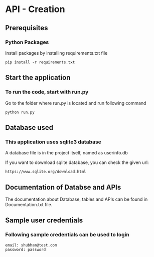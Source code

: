 # API - Creation
## Prerequisites

### Python Packages
Install packages by installing requirements.txt file
    
    pip install -r requirements.txt
    
## Start the application
### To run the code, start with run.py
Go to the folder where run.py is located and run following command
 
	python run.py
    
## Database used
### This application uses sqlite3 database
A database file is in the project itself, named as userinfo.db

If you want to download sqlite database, you can check the given url:

    https://www.sqlite.org/download.html

## Documentation of Databse and APIs
The documentation about Database, tables and APIs can be found in Documentation.txt file.


## Sample user credentials
### Following sample credentials can be used to login

    email: shubham@test.com
    password: password
    
 